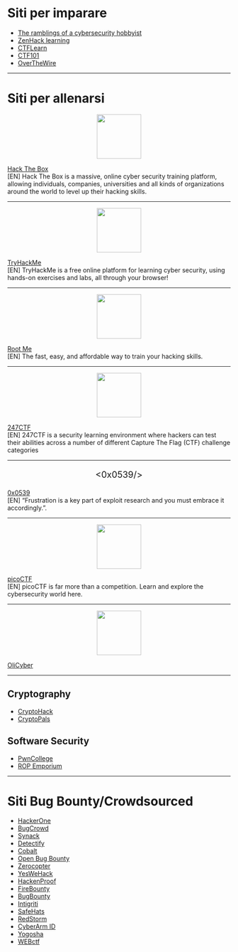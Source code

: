 # Siti per imparare
- [The ramblings of a cybersecurity hobbyist](https://www.bootlesshacker.com/)
- [ZenHack learning](https://zenhack.it/learning)
- [CTFLearn](https://ctflearn.com/)
- [CTF101](https://ctf101.org/)
- [OverTheWire](https://overthewire.org/wargames/)
______________________________________________________________________________________________________________________________________________________________
 
# Siti per allenarsi

<p align="center">
<img src="https://www.hackthebox.eu/images/logo-htb.svg" height="100" weight="100" style="align:center">
</p>

[Hack The Box](https://www.hackthebox.eu/)<br>
[EN] Hack The Box is a massive, online cyber security training platform, allowing individuals, companies, universities and all kinds of organizations around the world to level up their hacking skills.
________________________________________________________________________________________________________________________________________________________________________________

<p align="center">
<img src="https://assets.tryhackme.com/img/logo/tryhackme_logo_full.svg" height="100" weight="100" style="align:center">
</p>

[TryHackMe](https://tryhackme.com/) <br>
[EN] TryHackMe is a free online platform for learning cyber security, using hands-on exercises and labs, all through your browser! 
________________________________________________________________________________________________________________________________________________________________________________

<p align="center">
<img src="https://www.root-me.org/IMG/logo/siteon0.svg?1637496509" height="100" weight="100" style="align:center">
</p>

[Root Me](https://www.root-me.org/?lang=en)<br>
[EN] The fast, easy, and affordable way to train your hacking skills.
________________________________________________________________________________________________________________________________________________________________________________

<p align="center">
<img src="https://th.bing.com/th/id/OIP.QTWpEqI2ytR4x00CgRTpAQHaHm?w=171&h=180&c=7&o=5&dpr=1.12&pid=1.7" height="100" weight="100" style="align:center">
</p>

[247CTF](https://247ctf.com/)<br>
[EN] 247CTF is a security learning environment where hackers can test their abilities across a number of different Capture The Flag (CTF) challenge categories
________________________________________________________________________________________________________________________________________________________________________________

<p align="center" style="font-size:20px">
<span color="red"> <</span>0x0539<span color="red">/> </span>
</p>

[0x0539](https://0x0539.net/)<br>
[EN] “Frustration is a key part of exploit research and you must embrace it accordingly.”.
________________________________________________________________________________________________________________________________________________________________________________

<p align="center">
<img src="https://picoctf.org/img/logos/picoctf-logo-horizontal-white.svg" height="100" weight="100" style="align:center">
</p>

[picoCTF](https://www.picoctf.org/)<br>
[EN] picoCTF is far more than a competition. Learn and explore the cybersecurity world here.
________________________________________________________________________________________________________________________________________________________________________________

<p align="center">
<img src="https://training.olicyber.it/static/media/olicyber.25855eff.png" height="100" weight="100" style="align:center">
</p>

[OliCyber](https://training.olicyber.it/)<br>
________________________________________________________________________________________________________________________________________________________________________________

## Cryptography
- [CryptoHack](https://cryptohack.org/)
- [CryptoPals](https://cryptopals.com/)

## Software Security
- [PwnCollege](https://pwn.college/)
- [ROP Emporium](https://ropemporium.com/)
______________________________________________________________________________________________________________________________________________________________
# Siti Bug Bounty/Crowdsourced
- [HackerOne](https://www.hackerone.com/)
- [BugCrowd](https://www.bugcrowd.com/)
- [Synack](https://www.synack.com/)
- [Detectify](https://detectify.com/)
- [Cobalt](https://cobalt.io/)
- [Open Bug Bounty](https://www.openbugbounty.org//)
- [Zerocopter](https://www.zerocopter.com/)
- [YesWeHack](https://www.yeswehack.com/)
- [HackenProof](https://hackenproof.com/)
- [FireBounty](https://firebounty.com/)
- [BugBounty](https://bug-bounty.com/)
- [Intigriti](https://www.intigriti.com/)
- [SafeHats](https://safehats.com/)
- [RedStorm](https://www.redstorm.com/)
- [CyberArm ID](https://www.cyberarmy.id/en)
- [Yogosha](https://yogosha.com/)
- [WEBctf](https://webctf.it/login)
 
